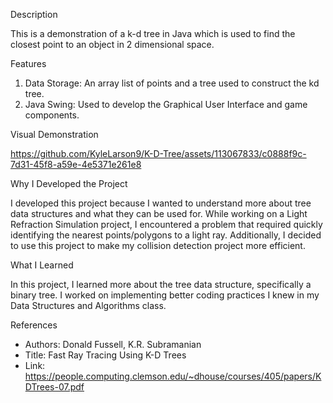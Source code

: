 Description

This is a demonstration of a k-d tree in Java which is used to find the closest point to an object in 2 dimensional space.

Features

  1. Data Storage: An array list of points and a tree used to construct the kd tree.
  2. Java Swing: Used to develop the Graphical User Interface and game components.

Visual Demonstration


https://github.com/KyleLarson9/K-D-Tree/assets/113067833/c0888f9c-7d31-45f8-a59e-4e5371e261e8


Why I Developed the Project

I developed this project because I wanted to understand more about tree data structures and what they can be used for. While working on a Light Refraction Simulation project, I encountered a problem that required quickly identifying the nearest points/polygons to a light ray. Additionally, I decided to use this project to make my collision detection project more efficient.

What I Learned

In this project, I learned more about the tree data structure, specifically a binary tree. I worked on implementing better coding practices I knew in my Data Structures and Algorithms class.

References

- Authors: Donald Fussell, K.R. Subramanian
- Title: Fast Ray Tracing Using K-D Trees
- Link: https://people.computing.clemson.edu/~dhouse/courses/405/papers/KDTrees-07.pdf
